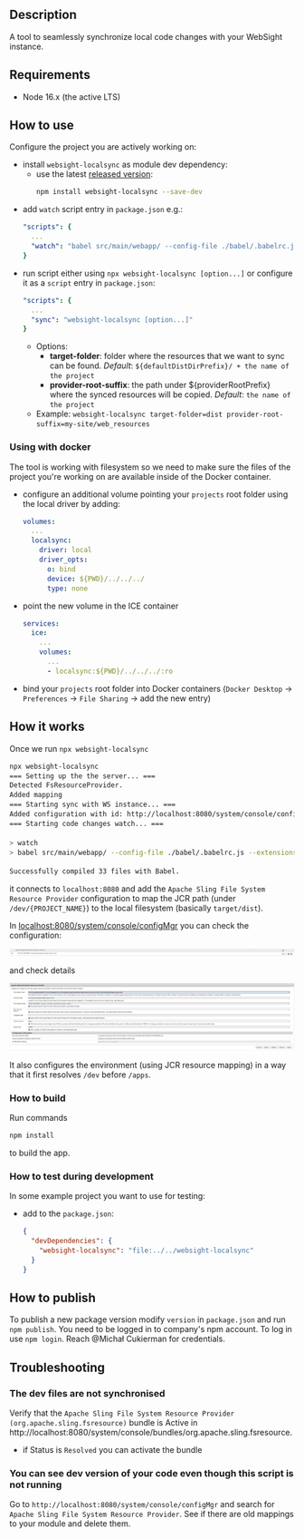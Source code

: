 ## Description

A tool to seamlessly synchronize local code changes with your WebSight instance.

## Requirements

- Node 16.x (the active LTS)

## How to use
Configure the project you are actively working on:

- install `websight-localsync` as module dev dependency:
  - use the latest [released version](https://www.npmjs.com/package/websight-localsync):
    ```bash
    npm install websight-localsync --save-dev
    ```
- add `watch` script entry in `package.json` e.g.:
  ```yaml
  "scripts": {
    ...
    "watch": "babel src/main/webapp/ --config-file ./babel/.babelrc.js --extensions \".js,.jsx,.ts,.tsx\" -d target/dist --copy-files --watch"
  }
  ```
- run script either using `npx websight-localsync [option...]` or configure it as a `script` entry in `package.json`:
  ```yaml
  "scripts": {
    ...
    "sync": "websight-localsync [option...]"
  }
  ```
  - Options:
    - **target-folder**: folder where the resources that we want to sync can be found. *Default*: `${defaultDistDirPrefix}/ + the name of the project`
    - **provider-root-suffix**: the path under ${providerRootPrefix} where the synced resources will be copied. *Default*: `the name of the project`
  - Example: `websight-localsync target-folder=dist provider-root-suffix=my-site/web_resources`
  
### Using with docker
The tool is working with filesystem so we need to make sure the files of the project you're working on are available inside of the Docker container.
  - configure an additional volume pointing your `projects` root folder using the local driver by adding:
    ```yaml
    volumes:
      ...
      localsync:
        driver: local
        driver_opts:
          o: bind
          device: ${PWD}/../../../
          type: none
    ```
  - point the new volume in the ICE container
    ```yaml
    services:
      ice:
        ...
        volumes:
          ...
          - localsync:${PWD}/../../../:ro 
    ```
- bind your `projects` root folder into Docker containers (`Docker Desktop` -> `Preferences` -> `File Sharing` -> add the new entry)

## How it works

Once we run `npx websight-localsync`

```bash
npx websight-localsync                                                                                                              ✔ ╱ 15:25:56
=== Setting up the the server... ===
Detected FsResourceProvider.
Added mapping
=== Starting sync with WS instance... ===
Added configuration with id: http://localhost:8080/system/console/configMgr/[Temporary PID replaced by real PID upon save] to FsResourceProvider
=== Starting code changes watch... ===

> watch
> babel src/main/webapp/ --config-file ./babel/.babelrc.js --extensions ".js,.jsx,.ts,.tsx" -d target/dist --copy-files --watch

Successfully compiled 33 files with Babel.
```

it connects to `localhost:8080` and add the `Apache Sling File System Resource Provider` configuration to map the JCR path (under `/dev/{PROJECT_NAME}`) 
to the local filesystem (basically `target/dist`).

In [localhost:8080/system/console/configMgr](http://localhost:8080/system/console/configMgr) you can check the configuration:

![OSGI Configuration Manager](./docs/images/configMgr-fsresource.png)

and check details

![Apache Sling File System Resource Provider configuration](./docs/images/configMgr-fsresource-config.png)

It also configures the environment (using JCR resource mapping) in a way that it first resolves `/dev` before `/apps`.

### How to build
Run commands
```bash
npm install
```
to build the app.

### How to test during development
In some example project you want to use for testing:
- add to the `package.json`:
  ```json
  {
    "devDependencies": {
      "websight-localsync": "file:../../websight-localsync"
    }
  }
  ```


## How to publish

To publish a new package version modify `version` in `package.json` and run `npm publish`.
You need to be logged in to company's npm account. To log in use `npm login`. Reach @Michał Cukierman for credentials.

## Troubleshooting

### The dev files are not synchronised
Verify that the `Apache Sling File System Resource Provider (org.apache.sling.fsresource)` bundle is Active in http://localhost:8080/system/console/bundles/org.apache.sling.fsresource.
- if Status is `Resolved` you can activate the bundle

### You can see dev version of your code even though this script is not running

Go to `http://localhost:8080/system/console/configMgr` and search for `Apache Sling File System Resource Provider`. See if there are old mappings to your module and delete them.

